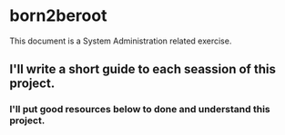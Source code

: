 # born2beroot
This document is a System Administration related exercise.

## I'll write a short guide to each seassion of this project.

### I'll put good resources below to done and understand this project.
